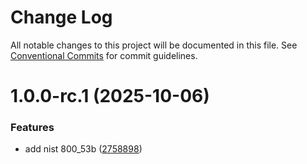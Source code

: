 # Change Log

All notable changes to this project will be documented in this file.
See [Conventional Commits](https://conventionalcommits.org) for commit guidelines.

# 1.0.0-rc.1 (2025-10-06)


### Features

* add nist 800_53b ([2758898](https://github.com/zerobias-org/suite/commit/275889811814d2e764dfa32680ab7b0a9e68ce5a))
